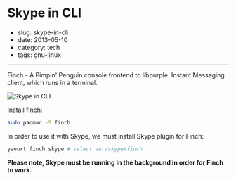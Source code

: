 # Skype in CLI

- slug: skype-in-cli
- date: 2013-05-10
- category: tech
- tags: gnu-linux

-----------------

Finch - A Pimpin' Penguin console frontend to libpurple. Instant Messaging client, which runs in a terminal.

![Skype in CLI](/media/skype-in-cli.png)

Install finch:

````bash
sudo pacman -S finch
````

In order to use it with Skype, we must install Skype plugin for Finch:

````bash
yaourt finch skype # select aur/skype4finch
````
**Please note, Skype must be running in the background in order for Finch to work.**